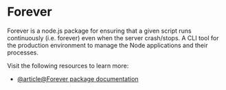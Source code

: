 # Forever

Forever is a node.js package for ensuring that a given script runs continuously (i.e. forever) even when the server crash/stops. A CLI tool for the production environment to manage the Node applications and their processes.

Visit the following resources to learn more:

- [@article@Forever package documentation](https://www.npmjs.com/package/forever)
